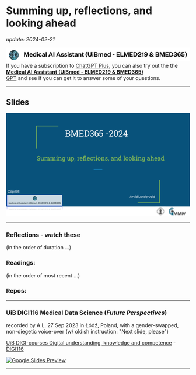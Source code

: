 # Summing up, reflections, and looking ahead

 _update: 2024-02-21_


<!-- ![img](../assets/GPT-MedAI.png)<br> -->
<img src="../assets/GPT-MedAI.png" width="600"><br>
If you have a subscription to [ChatGPT Plus](https://openai.com/blog/chatgpt-plus), you can also try out the the [**Medical AI Assistant (UiBmed - ELMED219 & BMED365)**](https://chat.openai.com/g/g-d90dfN17H-medical-ai-assistant-uibmed-elmed219-bmed365) <br> [GPT](https://openai.com/blog/introducing-gpts) and see if you can get it to answer some of your questions.

---------------

## Slides



<a href="https://docs.google.com/presentation/d/e/2PACX-1vTnHk_eMlJrb8g3DSEIk5CYxTvxJtJBPef3Wg9CxuZppe6cakJdQfaWDzdYJfCcftlETULeF8kC-GBn/pub?start=false&loop=false&delayms=3000"><img src="assets/Reflections-slide-0.png"></a>

<!--

<img src="assets/Reflections-slide-0.png">
-->
-----

### Reflections - watch these
(in the order of duration ...)

  
### Readings:
(in the order of most recent ...)


  
### Repos:

----

### UiB DIGI116 Medical Data Science (_Future Perspectives_)
recorded by A.L. 27 Sep 2023 in Łódź, Poland, with a gender-swapped, non-diegetic voice-over (w/ oldish instruction: "Next slide, please")

[UiB DIGI-courses Digital understanding, knowledge and competence](https://www.uib.no/en/digi) - [DIGI116](https://www4.uib.no/en/courses/DIGI116)

[![Google Slides Preview](assets/DIGI116-Future-Perspective-20230926-slides-preview.png)](https://docs.google.com/presentation/d/e/2PACX-1vQdvaaREXaSEdKdgUtwhHa2zoZthgYbMbzwCz0zaU1BcGei9QhBW9OOxRaFDe_5jCOiZcM6dsVvr-wj/pub?start=false&loop=false&delayms=3000)

----

